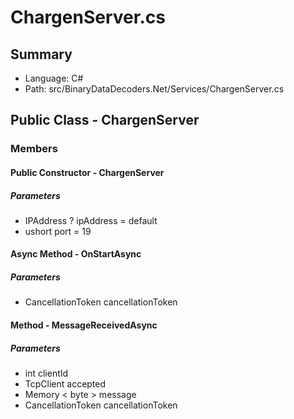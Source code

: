 ﻿# ChargenServer.cs

## Summary

* Language: C#
* Path: src/BinaryDataDecoders.Net/Services/ChargenServer.cs

## Public Class - ChargenServer

### Members

#### Public Constructor - ChargenServer

#####  Parameters

 - IPAddress ? ipAddress = default 
 - ushort port = 19 

#### Async Method - OnStartAsync

#####  Parameters

 - CancellationToken cancellationToken 

#### Method - MessageReceivedAsync

#####  Parameters

 - int clientId 
 - TcpClient accepted 
 - Memory < byte > message 
 - CancellationToken cancellationToken 


